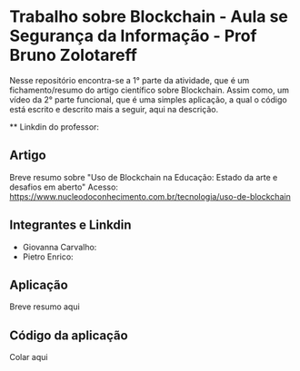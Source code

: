 # Trabalho sobre Blockchain - Aula se Segurança da Informação - Prof Bruno Zolotareff

Nesse repositório encontra-se a 1° parte da atividade, que é um fichamento/resumo do artigo científico sobre Blockchain. Assim como, um vídeo da 2° parte funcional, que é uma simples aplicação, a qual o código está escrito e descrito mais a seguir, aqui na descrição.

** Linkdin do professor: 

## Artigo
Breve resumo sobre "Uso de Blockchain na Educação: Estado da arte e desafios em aberto"
Acesso: https://www.nucleodoconhecimento.com.br/tecnologia/uso-de-blockchain

## Integrantes e Linkdin
- Giovanna Carvalho:
- Pietro Enrico:

## Aplicação
Breve resumo aqui

## Código da aplicação
Colar aqui
